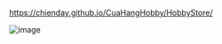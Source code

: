 https://chienday.github.io/CuaHangHobby/HobbyStore/

![image](https://github.com/user-attachments/assets/e28cc69d-c369-4323-a2ae-644b2e524d20)

